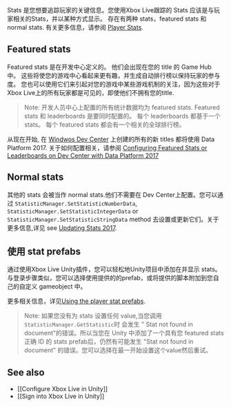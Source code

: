 Stats 是您想要追踪玩家的关键信息。您使用Xbox Live跟踪的 Stats 应该是与玩家相关的Stats，并以某种方式显示。 存在有两种 stats，featured stats 和 normal stats. 有关更多信息，请参阅 [Player Stats](https://docs.microsoft.com/windows/uwp/xbox-live/leaderboards-and-stats-2017/player-stats).


## Featured stats
Featured stats 是在开发中心定义的。 他们会出现在您的 title 的 Game Hub 中。 这些将使您的游戏中心看起来更有趣，并生成自动排行榜以保持玩家的参与度。 您也可以使用它们来引起对您的游戏中某些游戏机制的关注，因为这些对于 Xbox Live上的所有玩家都是可见的，即使他们不拥有您的title.

> Note: 开发人员中心上配置的所有统计数据均为 featured stats. Featured stats 和 leaderboards 是要同时配置的。 每个 leaderboards 都基于一个 stats。 每个 featured stats 都会有一个相关的全球排行榜。

从现在开始, 在 [Windwos Dev Center](https://dev.windows.com/) 上创建的所有的新 titles 都将使用 Data Platform 2017. 关于如何配置相关，请参阅 [Configuring Featured Stats or Leaderboards on Dev Center with Data Platform 2017](https://docs.microsoft.com/windows/uwp/xbox-live/leaderboards-and-stats-2017/player-stats-configure-2017)

## Normal stats
其他的 stats 会被当作 normal stats.他们不需要在 Dev Center上配置。您可以通过 `StatisticManager.SetStatisticNumberData`, `StatisticManager.SetStatisticIntegerData` or `StatisticManager.SetStatisticStringData` method 去设置或更新它们。关于更多信息,详见 see [Updating Stats 2017](https://docs.microsoft.com/windows/uwp/xbox-live/leaderboards-and-stats-2017/player-stats-updating).

## 使用 stat prefabs
通过使用Xbox Live Unity插件，您可以轻松地Unity项目中添加在并显示 stats。 与登录步骤类似，您可以选择使用提供的的prefab，或将提供的脚本附加到您自己的自定义 gameobject 中。

更多相关信息，详见[Using the player stat prefabs](https://docs.microsoft.com/windows/uwp/xbox-live/get-started-with-creators/add-stats-and-leaderboards-in-unity#using-the-player-stat-prefabs).

> Note: 如果您没有为 stats 设置任何 value,当您调用 `StatisticManager.GetStatistic`时 会发生 " Stat not found in document"的错误。所以当您在 Unity 中添加了一个具有您 featured stats 正确 ID 的 stats prefab后，仍然有可能发生 "Stat not found in document" 的错误。您可以选择在最一开始设置这个value然后重试。


## See also

* [[Configure Xbox Live in Unity]]
* [[Sign into Xbox Live in Unity]]
